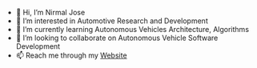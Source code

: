 - 👋 Hi, I’m Nirmal Jose
- 👀 I’m interested in Automotive Research and Development
- 🌱 I’m currently learning Autonomous Vehicles Architecture, Algorithms
- 💞️ I’m looking to collaborate on Autonomous Vehicle Software Development
- 📫 Reach me through my [Website](https://nirmal-jose.github.io/)

<!---
nirmal-jose/nirmal-jose is a ✨ special ✨ repository because its `README.md` (this file) appears on your GitHub profile.
You can click the Preview link to take a look at your changes.
--->
